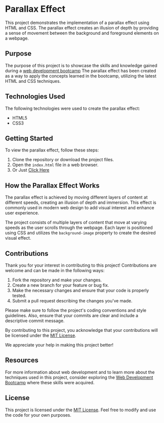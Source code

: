 # Parallax Effect

This project demonstrates the implementation of a parallax effect using HTML and CSS. The parallax effect creates an illusion of depth by providing a sense of movement between the background and foreground elements on a webpage.

## Purpose

The purpose of this project is to showcase the skills and knowledge gained during a [web development bootcamp](https://https://github.com/abhiXsliet/webDevelopment-Bootcamp) The parallax effect has been created as a way to apply the concepts learned in the bootcamp, utilizing the latest HTML and CSS techniques.

## Technologies Used

The following technologies were used to create the parallax effect:

- HTML5
- CSS3

## Getting Started

To view the parallax effect, follow these steps:

1. Clone the repository or download the project files.
2. Open the `index.html` file in a web browser. 
3. Or Just [Click Here](https://abhixsliet.github.io/parallex-effect/)

## How the Parallax Effect Works

The parallax effect is achieved by moving different layers of content at different speeds, creating an illusion of depth and immersion. This effect is commonly used in modern web design to add visual interest and enhance user experience.

The project consists of multiple layers of content that move at varying speeds as the user scrolls through the webpage. Each layer is positioned using CSS and utilizes the `background-image` property to create the desired visual effect.

## Contributions

Thank you for your interest in contributing to this project! Contributions are welcome and can be made in the following ways:

1. Fork the repository and make your changes.
2. Create a new branch for your feature or bug fix.
3. Make the necessary changes and ensure that your code is properly tested.
4. Submit a pull request describing the changes you've made.

Please make sure to follow the project's coding conventions and style guidelines. Also, ensure that your commits are clear and include a descriptive commit message.

By contributing to this project, you acknowledge that your contributions will be licensed under the [MIT License](LICENSE).

We appreciate your help in making this project better!

## Resources

For more information about web development and to learn more about the techniques used in this project, consider exploring the [Web Development Bootcamp](https://github.com/abhiXsliet/webDevelopment-Bootcamp) where these skills were acquired.

## License

This project is licensed under the [MIT License](LICENSE). Feel free to modify and use the code for your own purposes.